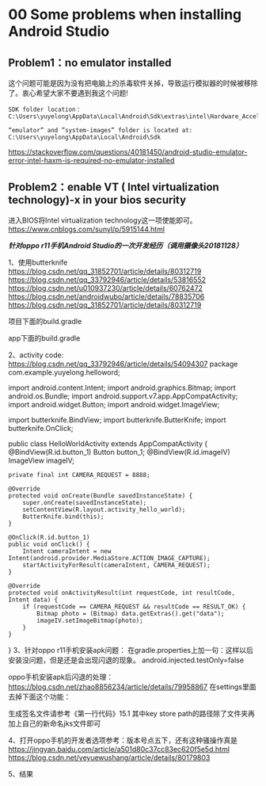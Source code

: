00 Some problems when installing Android Studio
===

Problem1：no emulator installed
---
这个问题可能是因为没有把电脑上的杀毒软件关掉，导致运行模拟器的时候被移除了。衷心希望大家不要遇到我这个问题!
```
SDK folder location：
C:\Users\yuyelong\AppData\Local\Android\Sdk\extras\intel\Hardware_Accelerated_Execution_Manager
```
```
“emulator” and ”system-images” folder is located at:
C:\Users\yuyelong\AppData\Local\Android\Sdk
```
https://stackoverflow.com/questions/40181450/android-studio-emulator-error-intel-haxm-is-required-no-emulator-installed

Problem2：enable VT ( Intel virtualization technology)-x in your bios security
---

进入BIOS将Intel virtualization technology这一项使能即可。
https://www.cnblogs.com/sunyl/p/5915144.html

  

***针对oppo r11手机Android Studio的一次开发经历（调用摄像头20181128）***


1、使用butterknife
https://blog.csdn.net/qq_31852701/article/details/80312719
https://blog.csdn.net/qq_33792946/article/details/53816552
https://blog.csdn.net/u010937230/article/details/60762472
https://blog.csdn.net/androidwubo/article/details/78835706
https://blog.csdn.net/qq_31852701/article/details/80312719

项目下面的build.gradle

app下面的build.gradle

2、activity code:
https://blog.csdn.net/qq_33792946/article/details/54094307
package com.example.yuyelong.helloword;

import android.content.Intent;
import android.graphics.Bitmap;
import android.os.Bundle;
import android.support.v7.app.AppCompatActivity;
import android.widget.Button;
import android.widget.ImageView;

import butterknife.BindView;
import butterknife.ButterKnife;
import butterknife.OnClick;

public class HelloWorldActivity extends AppCompatActivity {
    @BindView(R.id.button_1)
    Button button_1;
    @BindView(R.id.imageIV)
    ImageView imageIV;

    private final int CAMERA_REQUEST = 8888;

    @Override
    protected void onCreate(Bundle savedInstanceState) {
        super.onCreate(savedInstanceState);
        setContentView(R.layout.activity_hello_world);
        ButterKnife.bind(this);
    }

    @OnClick(R.id.button_1)
    public void onClick() {
        Intent cameraIntent = new Intent(android.provider.MediaStore.ACTION_IMAGE_CAPTURE);
        startActivityForResult(cameraIntent, CAMERA_REQUEST);
    }

    @Override
    protected void onActivityResult(int requestCode, int resultCode, Intent data) {
        if (requestCode == CAMERA_REQUEST && resultCode == RESULT_OK) {
            Bitmap photo = (Bitmap) data.getExtras().get("data");
            imageIV.setImageBitmap(photo);
        }
    }
}
3、针对oppo r11手机安装apk问题：
在gradle.properties上加一句：这样以后安装没问题，但是还是会出现闪退的现象。
android.injected.testOnly=false

oppo手机安装apk后闪退的处理：
https://blog.csdn.net/zhao8856234/article/details/79958867
在settings里面去掉下面这个功能：


生成签名文件请参考《第一行代码》15.1
其中key store path的路径除了文件夹再加上自己的新命名jks文件即可 

4、打开oppo手机的开发者选项参考：版本号点五下，还有这种骚操作真是
https://jingyan.baidu.com/article/a501d80c37cc83ec620f5e5d.html
https://blog.csdn.net/yeyuewushang/article/details/80179803

5、结果
  
